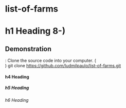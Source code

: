 # list-of-farms

# h1 Heading 8-)
## Demonstration
: Clone the source code into your computer. (<br>)
   git clone https://github.com/ludmilpaulo/list-of-farms.git
#### h4 Heading
##### h5 Heading
###### h6 Heading
